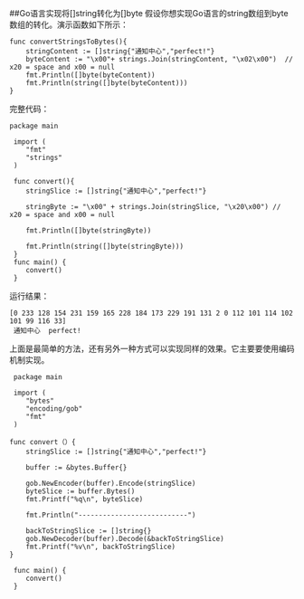 ##Go语言实现将[]string转化为[]byte
假设你想实现Go语言的string数组到byte数组的转化。演示函数如下所示：

	func convertStringsToBytes(){
		stringContent := []string{"通知中心","perfect!"}
		byteContent := "\x00"+ strings.Join(stringContent, "\x02\x00")  // x20 = space and x00 = null
		fmt.Println([]byte(byteContent))
		fmt.Println(string([]byte(byteContent)))
	}


完整代码：

	package main
	
	 import (
	 	"fmt"
	 	"strings"
	 )
	
	 func convert(){
	 	stringSlice := []string{"通知中心","perfect!"}
	
	 	stringByte := "\x00" + strings.Join(stringSlice, "\x20\x00") // x20 = space and x00 = null
	
	 	fmt.Println([]byte(stringByte))
	 	
	 	fmt.Println(string([]byte(stringByte)))
	 }
	 func main() {
		convert()
	 }

运行结果：

	[0 233 128 154 231 159 165 228 184 173 229 191 131 2 0 112 101 114 102 101 99 116 33]
	 通知中心  perfect!

上面是最简单的方法，还有另外一种方式可以实现同样的效果。它主要要使用编码机制实现。

	 package main
	
	 import (
	 	"bytes"
	 	"encoding/gob"
	 	"fmt"
	 )
	
	func convert（）{
		stringSlice := []string{"通知中心","perfect!"}
	
	 	buffer := &bytes.Buffer{}
	
	 	gob.NewEncoder(buffer).Encode(stringSlice)
	 	byteSlice := buffer.Bytes()
	 	fmt.Printf("%q\n", byteSlice)
	
	 	fmt.Println("---------------------------")
	
	 	backToStringSlice := []string{}
	 	gob.NewDecoder(buffer).Decode(&backToStringSlice)
	 	fmt.Printf("%v\n", backToStringSlice)
	}
	
	 func main() {
		convert()
	 }